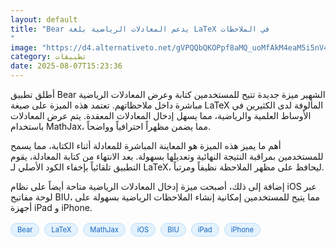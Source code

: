 ```yaml
---
layout: default
title: "Bear يدعم المعادلات الرياضية بلغة LaTeX في الملاحظات
"
image: "https://d4.alternativeto.net/gVPQQbQKOPpf8aMQ_uoMfAkM4eaM5i5nV493IJReGiI/rs:fill:1520:760:0/g:ce:0:0/YWJzOi8vZGlzdC9jb250ZW50LzE3NTQ1ODAyMTYyMjkucG5n.png"
category: تطبيقات
date: 2025-08-07T15:23:36
---
```


أطلق تطبيق Bear الشهير ميزة جديدة تتيح للمستخدمين كتابة وعرض المعادلات الرياضية مباشرة داخل ملاحظاتهم. تعتمد هذه الميزة على صيغة LaTeX المألوفة لدى الكثيرين في الأوساط العلمية والرياضية، مما يسهل إدخال المعادلات المعقدة. يتم عرض المعادلات باستخدام MathJax، مما يضمن مظهراً احترافياً وواضحاً.

أهم ما يميز هذه الميزة هو المعاينة المباشرة للمعادلة أثناء الكتابة، مما يسمح للمستخدمين بمراقبة النتيجة النهائية وتعديلها بسهولة. بعد الانتهاء من كتابة المعادلة، يقوم التطبيق تلقائياً بإخفاء الكود الأصلي لـ LaTeX، ليحافظ على مظهر الملاحظة نظيفاً ومرتباً.

إضافة إلى ذلك، أصبحت ميزة إدخال المعادلات الرياضية متاحة أيضاً على نظام iOS عبر لوحة مفاتيح BIU، مما يتيح للمستخدمين إمكانية إنشاء الملاحظات الرياضية بسهولة على أجهزة iPad و iPhone.

<div style="margin-top:2px; margin-bottom:2px;"><a href="https://bidjadraft.github.io/?query=Bear" style="background:#e3f2fd; color:#1565c0; font-size:80%; border-radius:12px; padding:3px 10px; margin:2px 4px 2px 0; display:inline-block; border:1px solid #bbdefb; text-decoration:none;">Bear</a> <a href="https://bidjadraft.github.io/?query=LaTeX" style="background:#e3f2fd; color:#1565c0; font-size:80%; border-radius:12px; padding:3px 10px; margin:2px 4px 2px 0; display:inline-block; border:1px solid #bbdefb; text-decoration:none;">LaTeX</a> <a href="https://bidjadraft.github.io/?query=MathJax" style="background:#e3f2fd; color:#1565c0; font-size:80%; border-radius:12px; padding:3px 10px; margin:2px 4px 2px 0; display:inline-block; border:1px solid #bbdefb; text-decoration:none;">MathJax</a> <a href="https://bidjadraft.github.io/?query=iOS" style="background:#e3f2fd; color:#1565c0; font-size:80%; border-radius:12px; padding:3px 10px; margin:2px 4px 2px 0; display:inline-block; border:1px solid #bbdefb; text-decoration:none;">iOS</a> <a href="https://bidjadraft.github.io/?query=BIU" style="background:#e3f2fd; color:#1565c0; font-size:80%; border-radius:12px; padding:3px 10px; margin:2px 4px 2px 0; display:inline-block; border:1px solid #bbdefb; text-decoration:none;">BIU</a> <a href="https://bidjadraft.github.io/?query=iPad" style="background:#e3f2fd; color:#1565c0; font-size:80%; border-radius:12px; padding:3px 10px; margin:2px 4px 2px 0; display:inline-block; border:1px solid #bbdefb; text-decoration:none;">iPad</a> <a href="https://bidjadraft.github.io/?query=iPhone" style="background:#e3f2fd; color:#1565c0; font-size:80%; border-radius:12px; padding:3px 10px; margin:2px 4px 2px 0; display:inline-block; border:1px solid #bbdefb; text-decoration:none;">iPhone</a></div><br><br>
